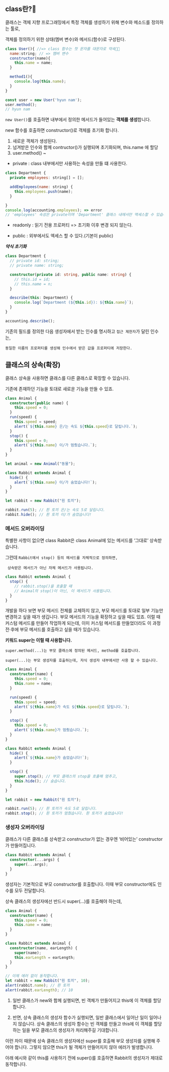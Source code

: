 ## class란?🏫

클래스는 객체 지향 프로그래밍에서 특정 객체를 생성하기 위해 변수와 메소드를 정의하는 툴로,

객체를 정의하기 위한 상태(멤버 변수)와 메서드(함수)로 구성된다.

```javascript
class User(){ //=> class 함수는 첫 문자를 대문자로 약속🤙🏻
  name:string; // => 멤버 변수
  constructor(name){
    this.name = name;
  }

  method1(){
    console.log(this.name);
  }
}

const user = new User('hyun nam');
user.method();
// hyun nam
```

`new User()`를 호출하면 내부에서 정의한 메서드가 들어있는 **객체를 생성**합니다.

new 함수를 호출하면 constructor()로 객체를 초기화 합니다.

1. 새로운 객체가 생성된다.
2. 넘겨받은 인수와 함께 contructor()가 실행되며 초기화되며, this.name 에 할당
3. user.method() ~

- private : class 내부에서만 사용하는 속성을 만들 떄 사용한다.

```javascript
class Department {
  private employees: string[] = [];

  addEmployees(name: string) {
    this.employees.push(name);
  }

}
console.log(accounting.employees); => error
// 'employees' 속성은 private이며 'Department' 클래스 내에서만 액세스할 수 있습니다.ts(2341)
```

- readonly : 읽기 전용 프로퍼티 => 초기화 이후 변경 되지 않는다.

- public : 외부에서도 엑세스 할 수 있다.(기본이 public)

**_약식 초기화_**

```typescript
class Department {
  // private id: string;
  // private name: string;

  constructor(private id: string, public name: string) {
    // this.id = id;
    // this.name = n;
  }

  describe(this: Department) {
    console.log(`Department (${this.id}): ${this.name}`);
  }
}

accounting.describe();
```

기존의 필드를 정의한 다음 생성자에서 받는 인수를 명시하고 `접근 제한자`가 달린 인수는,

`동일한 이름의 프로퍼티를 생성해 인수에서 받은 값을 프로퍼티에 저장한다.`

## 클래스의 상속(확장)

클래스 상속을 사용하면 클래스를 다른 클래스로 확장할 수 있습니다.

기존에 존재하던 기능을 토대로 새로운 기능을 만들 수 있죠.

```typescript
class Animal {
  constructor(public name) {
    this.speed = 0;
  }
  run(speed) {
    this.speed = speed;
    alert(`${this.name} 은/는 속도 ${this.speed}로 달립니다.`);
  }
  stop() {
    this.speed = 0;
    alert(`${this.name} 이/가 멈췄습니다.`);
  }
}

let animal = new Animal("동물");
```

```typescript
class Rabbit extends Animal {
  hide() {
    alert(`${this.name} 이/가 숨었습니다!`);
  }
}

let rabbit = new Rabbit("흰 토끼");

rabbit.run(5); // 흰 토끼 은/는 속도 5로 달립니다.
rabbit.hide(); // 흰 토끼 이/가 숨었습니다!
```

### 메서드 오버라이딩

특별한 사항이 없으면 class Rabbit은 class Animal에 있는 메서드를 ‘그대로’ 상속받습니다.

그런데 `Rabbit에서 stop() 등의 메서드를 자체적으로 정의하면,`

` 상속받은 메서드가 아닌 자체 메서드가 사용됩니다.`

```typescript
class Rabbit extends Animal {
  stop() {
    // rabbit.stop()을 호출할 때
    // Animal의 stop()이 아닌, 이 메서드가 사용됩니다.
  }
}
```

개발을 하다 보면 부모 메서드 전체를 교체하지 않고, 부모 메서드를 토대로 일부 기능만 변경하고 싶을 때가 생깁니다. 부모 메서드의 기능을 확장하고 싶을 때도 있죠. 이럴 때 커스텀 메서드를 만들어 작업하게 되는데, 이미 커스텀 메서드를 만들었더라도 이 과정 전·후에 부모 메서드를 호출하고 싶을 때가 있습니다.

**키워드 super는 이럴 때 사용합니다.**

`super.method(...)는 부모 클래스에 정의된 메서드, method를 호출합니다.`

`super(...)는 부모 생성자를 호출하는데, 자식 생성자 내부에서만 사용 할 수 있습니다.`

```typescript
class Animal {
  constructor(name) {
    this.speed = 0;
    this.name = name;
  }

  run(speed) {
    this.speed = speed;
    alert(`${this.name}가 속도 ${this.speed}로 달립니다.`);
  }

  stop() {
    this.speed = 0;
    alert(`${this.name}가 멈췄습니다.`);
  }
}

class Rabbit extends Animal {
  hide() {
    alert(`${this.name}가 숨었습니다!`);
  }

  stop() {
    super.stop(); // 부모 클래스의 stop을 호출해 멈추고,
    this.hide(); // 숨습니다.
  }
}

let rabbit = new Rabbit("흰 토끼");

rabbit.run(5); // 흰 토끼가 속도 5로 달립니다.
rabbit.stop(); // 흰 토끼가 멈췄습니다. 흰 토끼가 숨었습니다!
```

### 생성자 오버라이딩

클래스가 다른 클래스를 상속받고 constructor가 없는 경우엔 ‘비어있는’ constructor가 만들어집니다.

```typescript
class Rabbit extends Animal {
  constructor(...args) {
    super(...args);
  }
}
```

생성자는 기본적으로 부모 constructor를 호출합니다.
이때 부모 constructor에도 인수를 모두 전달합니다.

상속 클래스의 생성자에선 반드시 super(...)를 호출해야 하는데,

```typescript
class Animal {
  constructor(name) {
    this.speed = 0;
    this.name = name;
  }
}

class Rabbit extends Animal {
  constructor(name, earLength) {
    super(name);
    this.earLength = earLength;
  }
}

// 이제 에러 없이 동작합니다.
let rabbit = new Rabbit("흰 토끼", 10);
alert(rabbit.name); // 흰 토끼
alert(rabbit.earLength); // 10
```

1. 일반 클래스가 new와 함께 실행되면, 빈 객체가 만들어지고 this에 이 객체를 할당합니다.

2. 반면, 상속 클래스의 생성자 함수가 실행되면, 일반 클래스에서 일어난 일이 일어나지 않습니다.
   상속 클래스의 생성자 함수는 빈 객체를 만들고 this에 이 객체를 할당하는 일을 부모 클래스의 생성자가 처리해주길 기대합니다.

이런 차이 때문에 상속 클래스의 생성자에선 super를 호출해 부모 생성자를 실행해 주어야 합니다. 그렇지 않으면 this가 될 객체가 만들어지지 않아 에러가 발생합니다.

아래 예시와 같이 this를 사용하기 전에 super()를 호출하면 Rabbit의 생성자가 제대로 동작합니다.
